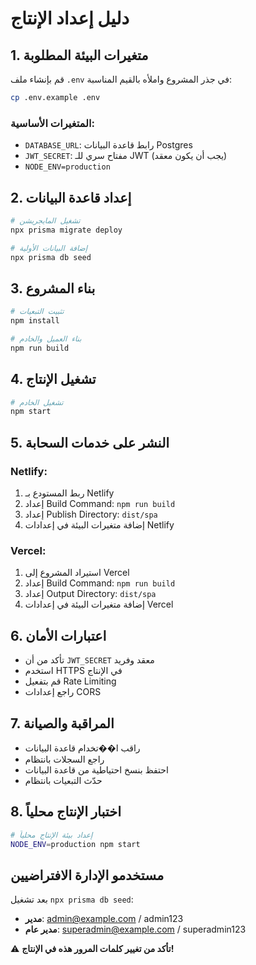 # دليل إعداد الإنتاج

## 1. متغيرات البيئة المطلوبة

قم بإنشاء ملف `.env` في جذر المشروع واملأه بالقيم المناسبة:

```bash
cp .env.example .env
```

### المتغيرات الأساسية:

- `DATABASE_URL`: رابط قاعدة البيانات Postgres
- `JWT_SECRET`: مفتاح سري للـ JWT (يجب أن يكون معقد)
- `NODE_ENV=production`

## 2. إعداد قاعدة البيانات

```bash
# تشغيل المايجريشن
npx prisma migrate deploy

# إضافة البيانات الأولية
npx prisma db seed
```

## 3. بناء المشروع

```bash
# تثبيت التبعيات
npm install

# بناء العميل والخادم
npm run build
```

## 4. تشغيل الإنتاج

```bash
# تشغيل الخادم
npm start
```

## 5. النشر على خدمات السحابة

### Netlify:

1. ربط المستودع بـ Netlify
2. إعداد Build Command: `npm run build`
3. إعداد Publish Directory: `dist/spa`
4. إضافة متغيرات البيئة في إعدادات Netlify

### Vercel:

1. استيراد المشروع إلى Vercel
2. إعداد Build Command: `npm run build`
3. إعداد Output Directory: `dist/spa`
4. إضافة متغيرات البيئة في إعدادات Vercel

## 6. اعتبارات الأمان

- تأكد من أن `JWT_SECRET` معقد وفريد
- استخدم HTTPS في الإنتاج
- قم بتفعيل Rate Limiting
- راجع إعدادات CORS

## 7. المراقبة والصيانة

- راقب ا��تخدام قاعدة البيانات
- راجع السجلات بانتظام
- احتفظ بنسخ احتياطية من قاعدة البيانات
- حدّث التبعيات بانتظام

## 8. اختبار الإنتاج محلياً

```bash
# إعداد بيئة الإنتاج محلياً
NODE_ENV=production npm start
```

## مستخدمو الإدارة الافتراضيين

بعد تشغيل `npx prisma db seed`:

- **مدير**: admin@example.com / admin123
- **مدير عام**: superadmin@example.com / superadmin123

⚠️ **تأكد من تغيير كلمات المرور هذه في الإنتاج!**
